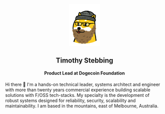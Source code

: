<div id="header" align="center">
  <img src="timothy.png" width="100"/>
  <h2>Timothy Stebbing</h2>
  <h4>Product Lead at Dogecoin Foundation</h4>
</div>
Hi there 👋 I'm a hands-on technical leader, systems architect and engineer with more than twenty years commercial experience building scalable solutions with F/OSS tech-stacks. My specialty is the development of robust systems designed for reliability, security, scalability and maintainability. I am based in the mountains, east of Melbourne, Australia.
